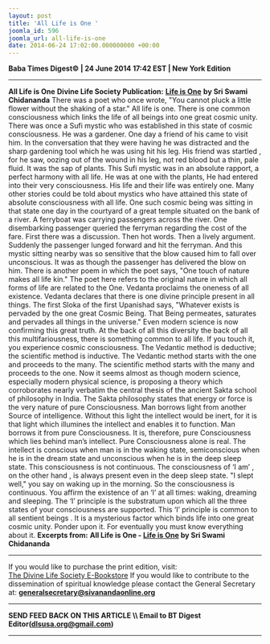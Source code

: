 ```yaml
---
layout: post
title: 'All Life is One '
joomla_id: 596
joomla_url: all-life-is-one
date: 2014-06-24 17:02:00.000000000 +00:00
---
```

**Baba Times Digest© | 24 June 2014 17:42 EST | New York Edition**
* * *  
 **All Life is One**
**Divine Life Society Publication:** [**Life is One**](http://www.dlshq.org/discourse/sep2006.htm) **by Sri Swami Chidananda**
There was a poet who once wrote, "You cannot pluck a little flower without the shaking of a star." All life is one. There is one common consciousness which links the life of all beings into one great cosmic unity.
There was once a Sufi mystic who was established in this state of cosmic consciousness. He was a gardener. One day a friend of his came to visit him. In the conversation that they were having he was distracted and the sharp gardening tool which he was using hit his leg. His friend was startled , for he saw, oozing out of the wound in his leg, not red blood but a thin, pale fluid. It was the sap of plants. This Sufi mystic was in an absolute rapport, a perfect harmony with all life. He was at one with the plants, He had entered into their very consciousness. His life and their life was entirely one.
Many other stories could be told about mystics who have attained this state of absolute consciousness with all life. One such cosmic being was sitting in that state one day in the courtyard of a great temple situated on the bank of a river. A ferryboat was carrying passengers across the river. One disembarking passenger queried the ferryman regarding the cost of the fare. First there was a discussion. Then hot words. Then a lively argument. Suddenly the passenger lunged forward and hit the ferryman. And this mystic sitting nearby was so sensitive that the blow caused him to fall over unconscious. It was as though the passenger has delivered the blow on him.
There is another poem in which the poet says,
"One touch of nature makes all life kin." The poet here refers to the original nature in which all forms of life are related to the One. Vedanta proclaims the oneness of all existence. Vedanta declares that there is one divine principle present in all things. The first Sloka of the first Upanishad says, "Whatever exists is pervaded by the one great Cosmic Being. That Being permeates, saturates and pervades all things in the universe." Even modern science is now confirming this great truth. At the back of all this diversity the back of all this multifariousness, there is something common to all life. If you touch it, you experience cosmic consciousness.
The Vedantic method is deductive; the scientific method is inductive. The Vedantic method starts with the one and proceeds to the many. The scientific method starts with the many and proceeds to the one. Now it seems almost as though modern science, especially modern physical science, is proposing a theory which corroborates nearly verbatim the central thesis of the ancient Sakta school of philosophy in India. The Sakta philosophy states that energy or force is the very nature of pure Consciousness. Man borrows light from another Source of intelligence. Without this light the intellect would be inert, for it is that light which illumines the intellect and enables it to function. Man borrows it from pure Consciousness. It is, therefore, pure Consciousness which lies behind man’s intellect. Pure Consciousness alone is real.
The intellect is conscious when man is in the waking state, semiconscious when he is in the dream state and unconscious when he is in the deep sleep state. This consciousness is not continuous. The consciousness of ‘I am’ , on the other hand , is always present even in the deep sleep state. "I slept well," you say on waking up in the morning. So the consciousness is continuous. You affirm the existence of an ‘I’ at all times: waking, dreaming and sleeping. The ‘I’ principle is the substratum upon which all the three states of your consciousness are supported. This ‘I’ principle is common to all sentient beings . It is a mysterious factor which binds life into one great cosmic unity. Ponder upon it. For eventually you must know everything about it.
**Excerpts from:**
**All Life is One - [Life is One](http://www.dlshq.org/discourse/sep2006.htm) by Sri Swami Chidananda**
* * *  
If you would like to purchase the print edition, visit:   
[The Divine Life Society E-Bookstore](http://www.dlshq.org/download/download.htm)
If you would like to contribute to the dissemination of spiritual knowledge please contact the General Secretary at:
[**generalsecretary@sivanandaonline.org**](mailto:generalsecretary@sivanandaonline.org?subject=Contribution%20to%20Dissemination%20of%20Spiritual%20Knowledge)
* * *
**SEND FEED BACK ON THIS ARTICLE \\\ Email to BT Digest Editor[](mailto:dlsusa.org@gmail.com?subject=DLS%20Posts)(dlsusa.org@gmail.com)**
* * *
  
